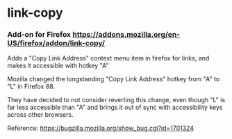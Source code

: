 # link-copy

### Add-on for Firefox https://addons.mozilla.org/en-US/firefox/addon/link-copy/

Adds a "Copy Link Address" context menu item in firefox for links, and makes it accessible with hotkey "A"

Mozilla changed the longstanding "Copy Link Address" hotkey from "A" to "L" in Firefox 88. 

They have decided to not consider reverting this change, even though "L" is far less accessible than "A" and brings it out of sync with accessibility keys across other browsers.

Reference: https://bugzilla.mozilla.org/show_bug.cgi?id=1701324

